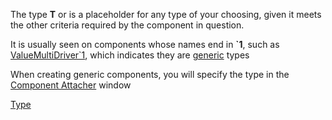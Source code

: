 The type **T** or **<T>** is a placeholder for any type of your
choosing, given it meets the other criteria required by the component in
question.

It is usually seen on components whose names end in **\`1**, such as
[ValueMultiDriver\`1](ValueMultiDriver`1_(Component) "wikilink"), which
indicates they are [generic](:Category:Generics "wikilink") types

When creating generic components, you will specify the type in the
[Component Attacher](Component_Attacher "wikilink") window

[Type <T>](Category:Generics "wikilink")